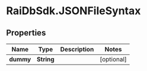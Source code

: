 # RaiDbSdk.JSONFileSyntax

## Properties

Name | Type | Description | Notes
------------ | ------------- | ------------- | -------------
**dummy** | **String** |  | [optional] 


